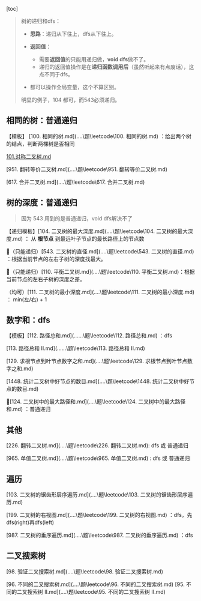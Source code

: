 [toc]

> 树的递归和dfs：
>
> - **思路**：递归从下往上，dfs从下往上。
> - **返回值**：
>   - 需要**返回值**的只能用递归做，**void dfs**做不了。
>   - 递归的返回值操作是在**递归函数调用后**（虽然听起来有点废话），这点不同于dfs。
>
> - 都可以操作全局变量，这个不算区别。
>
> 明显的例子，104 都可，而543必须递归。

## 相同的树：普通递归

【模板】 [100. 相同的树.md](..\..\题\leetcode\100. 相同的树.md) ：给出两个树的结点，判断两棵树是否相同

[101.对称二叉树.md](..\..\题\leetcode\101.对称二叉树.md) 

[951. 翻转等价二叉树.md](..\..\题\leetcode\951. 翻转等价二叉树.md) 

 [617. 合并二叉树.md](..\..\题\leetcode\617. 合并二叉树.md) 

## 树的深度：普通递归

> 因为 543 用到的是普通递归，void dfs解决不了

【递归模板】[104. 二叉树的最大深度.md](..\..\题\leetcode\104. 二叉树的最大深度.md)  ： 从 **根节点** 到最远叶子节点的最长路径上的节点数

🚀（只能递归）[543. 二叉树的直径.md](..\..\题\leetcode\543. 二叉树的直径.md) ：根据当前节点的左右子树的深度找最大。

🚀（只能递归）[110. 平衡二叉树.md](..\..\题\leetcode\110. 平衡二叉树.md)：根据当前节点的左右子树的深度之差。



（均可）[111. 二叉树的最小深度.md](..\..\题\leetcode\111. 二叉树的最小深度.md) ： min(左/右) + 1

## 数字和：dfs

【模板】[112. 路径总和.md](..\..\..\题\leetcode\112. 路径总和.md) ：dfs

[113. 路径总和 II.md](..\..\..\题\leetcode\113. 路径总和 II.md)

[129. 求根节点到叶节点数字之和.md](..\..\题\leetcode\129. 求根节点到叶节点数字之和.md)

[1448. 统计二叉树中好节点的数目.md](..\..\题\leetcode\1448. 统计二叉树中好节点的数目.md)

🚀[124. 二叉树中的最大路径和.md](..\..\题\leetcode\124. 二叉树中的最大路径和.md) ：普通递归

## 其他

[226. 翻转二叉树.md](..\..\题\leetcode\226. 翻转二叉树.md): dfs 或 普通递归 

[965. 单值二叉树.md](..\..\题\leetcode\965. 单值二叉树.md) : dfs 或 普通递归 

## 遍历

[103. 二叉树的锯齿形层序遍历.md](..\..\题\leetcode\103. 二叉树的锯齿形层序遍历.md) 

 [199. 二叉树的右视图.md](..\..\题\leetcode\199. 二叉树的右视图.md) ：dfs，先dfs(right)再dfs(left)

 [987. 二叉树的垂序遍历.md](..\..\题\leetcode\987. 二叉树的垂序遍历.md) ：dfs

## 二叉搜索树

 [98. 验证二叉搜索树.md](..\..\题\leetcode\98. 验证二叉搜索树.md) 

 [96. 不同的二叉搜索树.md](..\..\题\leetcode\96. 不同的二叉搜索树.md)  [95. 不同的二叉搜索树 II.md](..\..\题\leetcode\95. 不同的二叉搜索树 II.md) 
